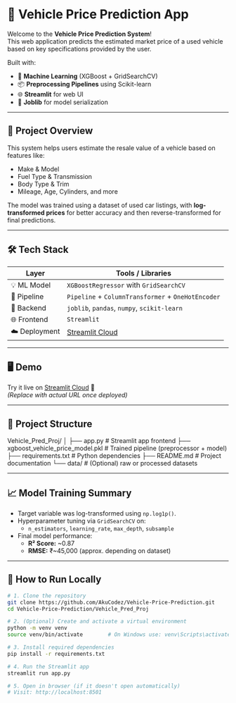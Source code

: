 # 🚗 Vehicle Price Prediction App

Welcome to the **Vehicle Price Prediction System**!  
This web application predicts the estimated market price of a used vehicle based on key specifications provided by the user.

Built with:
- 🧠 **Machine Learning** (XGBoost + GridSearchCV)
- 📦 **Preprocessing Pipelines** using Scikit-learn
- 🌐 **Streamlit** for web UI
- 💾 **Joblib** for model serialization

---

## 📌 Project Overview

This system helps users estimate the resale value of a vehicle based on features like:
- Make & Model
- Fuel Type & Transmission
- Body Type & Trim
- Mileage, Age, Cylinders, and more

The model was trained using a dataset of used car listings, with **log-transformed prices** for better accuracy and then reverse-transformed for final predictions.

---

## 🛠 Tech Stack

| Layer         | Tools / Libraries                          |
|---------------|--------------------------------------------|
| 💡 ML Model   | `XGBoostRegressor` with `GridSearchCV`     |
| 🔁 Pipeline   | `Pipeline` + `ColumnTransformer` + `OneHotEncoder` |
| 🧠 Backend    | `joblib`, `pandas`, `numpy`, `scikit-learn` |
| 🌐 Frontend   | `Streamlit`                                |
| ☁️ Deployment | [Streamlit Cloud](https://streamlit.io/cloud) |

---

## 🖥 Demo

Try it live on [Streamlit Cloud](https://vehicle-price-prediction-gnxxhwzs2swwfbfq7x3rte.streamlit.app/) 🚀  
*(Replace with actual URL once deployed)*

---

## 📂 Project Structure

Vehicle_Pred_Proj/
│
├── app.py # Streamlit app frontend
├── xgboost_vehicle_price_model.pkl # Trained pipeline (preprocessor + model)
├── requirements.txt # Python dependencies
├── README.md # Project documentation
└── data/ # (Optional) raw or processed datasets


---

## 📈 Model Training Summary

- Target variable was log-transformed using `np.log1p()`.
- Hyperparameter tuning via `GridSearchCV` on:
  - `n_estimators`, `learning_rate`, `max_depth`, `subsample`
- Final model performance:
  - **R² Score:** ~0.87
  - **RMSE:** ₹~45,000 (approx. depending on dataset)

---

## 🧪 How to Run Locally

```bash
# 1. Clone the repository
git clone https://github.com/AkuCodez/Vehicle-Price-Prediction.git
cd Vehicle-Price-Prediction/Vehicle_Pred_Proj

# 2. (Optional) Create and activate a virtual environment
python -m venv venv
source venv/bin/activate        # On Windows use: venv\Scripts\activate

# 3. Install required dependencies
pip install -r requirements.txt

# 4. Run the Streamlit app
streamlit run app.py

# 5. Open in browser (if it doesn't open automatically)
# Visit: http://localhost:8501
```
